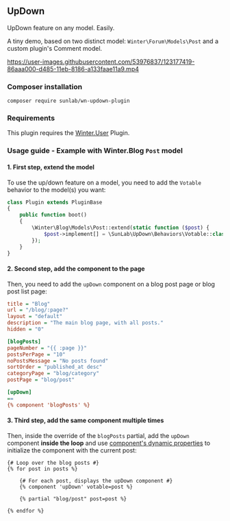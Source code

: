 ## UpDown

UpDown feature on any model. Easily.

A tiny demo, based on two distinct model: `Winter\Forum\Models\Post` and a custom plugin's Comment model.

https://user-images.githubusercontent.com/53976837/123177419-86aaa000-d485-11eb-8186-a133faae11a9.mp4

### Composer installation
```terminal
composer require sunlab/wn-updown-plugin
```

### Requirements

This plugin requires the [Winter.User](https://github.com/wintercms/wn-user-plugin) Plugin.

### Usage guide - Example with Winter.Blog `Post` model
#### 1. First step, extend the model
To use the up/down feature on a model,
you need to add the `Votable` behavior to the model(s) you want:
```php
class Plugin extends PluginBase
{
    public function boot()
    {
        \Winter\Blog\Models\Post::extend(static function ($post) {
            $post->implement[] = \SunLab\UpDown\Behaviors\Votable::class;
        });
    }
}
```

#### 2. Second step, add the component to the page
Then, you need to add the `upDown` component on a blog post page or blog post list page:
```ini
title = "Blog"
url = "/blog/:page?"
layout = "default"
description = "The main blog page, with all posts."
hidden = "0"

[blogPosts]
pageNumber = "{{ :page }}"
postsPerPage = "10"
noPostsMessage = "No posts found"
sortOrder = "published_at desc"
categoryPage = "blog/category"
postPage = "blog/post"

[upDown]
==
{% component 'blogPosts' %}
```

#### 3. Third step, add the same component multiple times
Then, inside the override of the `blogPosts` partial,
add the `upDown` component **inside the loop** and
use [component's dynamic properties](https://wintercms.com/docs/cms/components#component-variables)
to initialize the component with the current post:
```twig
{# Loop over the blog posts #}
{% for post in posts %}

    {# For each post, displays the upDown component #}
    {% component 'upDown' votable=post %}

    {% partial "blog/post" post=post %}

{% endfor %}
```
